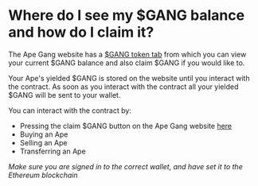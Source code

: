 # Where do I see my $GANG balance and how do I claim it?

The Ape Gang website has a [$GANG token tab](https://apegang.art/token) from which you can view your current $GANG balance and also claim $GANG if you would like to.

Your Ape's yielded $GANG is stored on the website until you interact with the contract. As soon as you interact with the contract all your yielded $GANG will be sent to your wallet.

You can interact with the contract by:

* Pressing the claim $GANG button on the Ape Gang website [here](https://apegang.art/token)
* Buying an Ape
* Selling an Ape
* Transferring an Ape

_Make sure you are signed in to the correct wallet, and have set it to the Ethereum blockchain_

